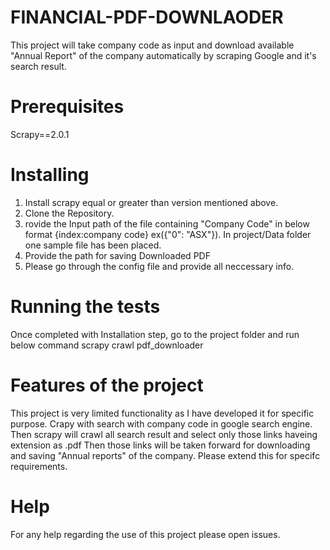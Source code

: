 # FINANCIAL-PDF-DOWNLAODER
This project will take company code as input and download available "Annual Report" of the company automatically by scraping Google and it's search result.
# Prerequisites
Scrapy==2.0.1 
# Installing
1. Install scrapy equal or greater than version mentioned above.
2. Clone the Repository.
3. rovide the Input path of the file containing "Company Code" in below format
               {index:company code} ex({"0": "ASX"}). In project/Data folder one sample file has been placed.
4. Provide the path for saving Downloaded PDF
5. Please go through the config file and provide all neccessary info.
# Running the tests
Once completed with Installation step, go to the project folder and run below command
scrapy crawl pdf_downloader

# Features of the project
This project is very limited functionality as I have developed it for specific purpose.
Crapy with search with company code in google search engine.
Then scrapy will crawl all search result and select only those links haveing extension as .pdf
Then those links will be taken forward for downloading and saving "Annual reports"  of the company.
Please extend this for specifc requirements.

# Help
For any help regarding the use of this project please open issues.
